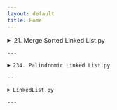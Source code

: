 ```yaml
---
layout: default
title: Home
---
```


<details>
<summary>21. Merge Sorted Linked List.py</summary>

<pre><code class="language-python">
class Solution:
    def mergeTwoLists(self, list1: Optional[ListNode], list2: Optional[ListNode]) -> Optional[ListNode]:
        if list1 is None : return list2
        if list2 is None : return list1
        temp = ListNode(-1)
        head = temp
        while list1 and list2:
            if list1.val<list2.val:
                temp.next=list1
                list1=list1.next
            else:
                temp.next=list2
                list2=list2.next
            temp=temp.next
        if list1: temp.next=list1
        if list2: temp.next=list2
        return head.next
</code></pre>
</details>
---

<details>
<summary>234. Palindromic Linked List.py</summary>

<pre><code class="language-python">
class Solution:
    def isPalindrome(self, head: Optional[ListNode]) -> bool:
        if not head or not head.next:
            return True
        
        slow, fast = head, head
        while fast and fast.next:
            slow = slow.next
            fast = fast.next.next
        
        prev = None
        while slow:
            temp = slow.next
            slow.next = prev
            prev = slow
            slow = temp
        

        left, right = head, prev
        while right:  
            if left.val != right.val:
                return False
            left = left.next
            right = right.next
        
        return True
</code></pre>
</details>
---

<details>
<summary>LinkedList.py</summary>

<pre><code class="language-python">
class Node:
    def __init__(self,data):
        self.data=data
        self.next=None

class LinkedList:
    def __init__(self):
        self.head=None
        self.tail=None
    def insert(self,data):
        newNode = Node(data);
        if self.head is None:
            self.head=newNode
            self.tail=newNode
        else:
            self.tail.next=newNode
            self.tail=newNode
    def insertatbeg(self,data):
        newNode = Node(data);
        if self.head is None:
            self.head=newNode
            self.tail=newNode
        else:
            newNode.next=self.head
            self.head=newNode
    def insertatmid(self,pos,data):
        newNode = Node(data);
        if pos==0:
            self.insertatbeg(data)
        else:
            temp=self.head
            for i in range(pos-1):
                temp=temp.next
            newNode.next=temp.next
            temp.next=newNode
    def reverse(self):
        curr = self.head
        prev = None
        future = None
        while curr is not None:
            future = curr.next
            curr.next = prev
            prev = curr
            curr = future
        self.head=prev
    def print(self):
        temp=self.head
        while temp is not None:
            print(temp.data,end=" ")
            temp=temp.next

if __name__=="__main__":
    ll=LinkedList()
    ele = list(map(int,input().split()))
    for e in ele:
        if e==-1:
            break
        ll.insertatbeg(e)
    ll.print();
    ll.reverse()
    print("\n")
    ll.print()

</code></pre>
</details>
---
